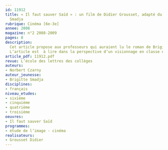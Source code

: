 ```yaml
---
id: 11912
title: « Il faut sauver Saïd » : un film de Didier Grousset, adapté du roman de Brigitte
  Smadja 
rubrique: Cinéma [6e-3e]
annee: 2008
magazine: n°2 2008-2009
pages: 8
description: 
  Cet article propose aux professeurs qui auraient lu le roman de Brigitte Smadja avec leur classe, ou qui, au contraire, ne le connaîtraient pas, de regarder le téléfilm adapté de cet ouvrage, récemment diffusé sur France 3 et aujourd’hui disponible en DVD, puis d’offrir des pistes d’étude aux élèves. Se construire une représentation d’une œuvre, voir comment elle s’organise, est une activité plus qu’utile.
  L’article est  à lire dans la perspective d’un visionnage en classe et d’une étude qui durerait deux heures. Précisons que, si le roman a paru dans une collection destinée aux enfants de onze ou douze ans, on peut le lire à tout âge, et qu’on peut donc regarder le téléfilm avec quelque classe de collège que ce soit. Le débat ne pourra en être que plus riche.
article_pdf: 11912.pdf
revue: L’école des lettres des collèges
auteurs:
- Norbert Czarny
auteur_jeunesse:
- Brigitte Smadja
disciplines:
- français
niveau_etudes:
- sixième
- cinquième
- quatrième
- troisième
oeuvres:
- Il faut sauver Saïd
programmes:
- étude de l’image - cinéma
realisateurs:
- Grousset Didier
---
```

